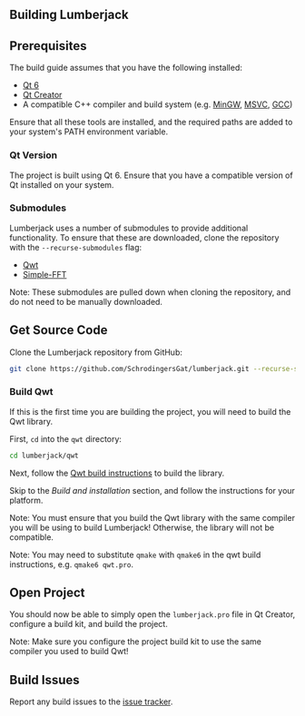 ## Building Lumberjack

## Prerequisites

The build guide assumes that you have the following installed:

- [Qt 6](https://www.qt.io/)
- [Qt Creator](https://www.qt.io/product/development-tools)
- A compatible C++ compiler and build system (e.g. [MinGW](https://www.mingw-w64.org/), [MSVC](https://visualstudio.microsoft.com/), [GCC](https://gcc.gnu.org/))

Ensure that all these tools are installed, and the required paths are added to your system's PATH environment variable.

### Qt Version

The project is built using Qt 6. Ensure that you have a compatible version of Qt installed on your system.

### Submodules

Lumberjack uses a number of submodules to provide additional functionality. To ensure that these are downloaded, clone the repository with the `--recurse-submodules` flag:

- [Qwt](https://qwt.sourceforge.io/)
- [Simple-FFT](https://github.com/d1vanov/Simple-FFT)

Note: These submodules are pulled down when cloning the repository, and do not need to be manually downloaded.

## Get Source Code

Clone the Lumberjack repository from GitHub:

```bash
git clone https://github.com/SchrodingersGat/lumberjack.git --recurse-submodules
```

### Build Qwt

If this is the first time you are building the project, you will need to build the Qwt library. 

First, `cd` into the `qwt` directory:

```bash
cd lumberjack/qwt
```

Next, follow the [Qwt build instructions](https://qwt.sourceforge.io/qwtinstall.html) to build the library.

Skip to the *Build and installation* section, and follow the instructions for your platform.

Note: You must ensure that you build the Qwt library with the same compiler you will be using to build Lumberjack! Otherwise, the library will not be compatible.

Note: You may need to substitute `qmake` with `qmake6` in the qwt build instructions, e.g. `qmake6 qwt.pro`.

## Open Project

You should now be able to simply open the `lumberjack.pro` file in Qt Creator, configure a build kit, and build the project.

Note: Make sure you configure the project build kit to use the same compiler you used to build Qwt!

## Build Issues

Report any build issues to the [issue tracker](https://github.com/SchrodingersGat/lumberjack/issues).
